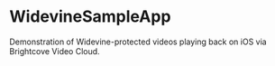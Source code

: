 WidevineSampleApp
=================

Demonstration of Widevine-protected videos playing back on iOS via Brightcove Video Cloud.